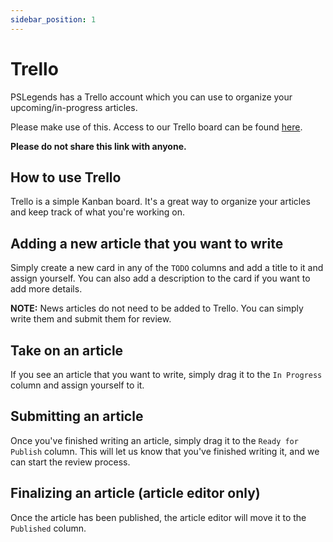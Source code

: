 ```yaml
---
sidebar_position: 1
---
```


# Trello

PSLegends has a Trello account which you can use to organize your upcoming/in-progress articles.

Please make use of this. Access to our Trello board can be found [here](https://trello.com/invite/b/NDNyKVtC/ATTI6fbcdde4835533b5f402fd11167d351d05B0A869/pslegends).

**Please do not share this link with anyone.**

## How to use Trello

Trello is a simple Kanban board. It's a great way to organize your articles and keep track of what you're working on.

## Adding a new article that you want to write

Simply create a new card in any of the `TODO` columns and add a title to it and assign yourself. You can also add a description to the card if you want to add more details.

**NOTE:** News articles do not need to be added to Trello. You can simply write them and submit them for review.

## Take on an article

If you see an article that you want to write, simply drag it to the `In Progress` column and assign yourself to it.

## Submitting an article

Once you've finished writing an article, simply drag it to the `Ready for Publish` column. This will let us know that you've finished writing it, and we can start the review process.

## Finalizing an article (article editor only)

Once the article has been published, the article editor will move it to the `Published` column.